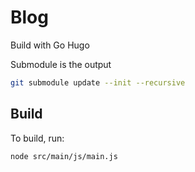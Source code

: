 # Blog

Build with Go Hugo

Submodule is the output

```bash
git submodule update --init --recursive
```


## Build

To build, run:

```bash
node src/main/js/main.js
```